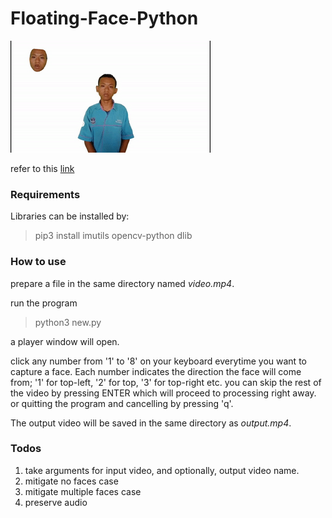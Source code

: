 # Floating-Face-Python

![](https://github.com/zigpot/Floating-Face-Python/blob/main/kocak.gif)

refer to this [link](https://zigpot.wordpress.com/2021/09/23/hello-and-making-floating-face-effect/)

### Requirements

Libraries can be installed by:

> pip3 install imutils opencv-python dlib

### How to use

prepare a file in the same directory named _video.mp4_.

run the program

> python3 new.py

a player window will open.

click any number from '1' to '8' on your keyboard everytime you want to capture a face. Each number indicates the direction the face will come from; '1' for top-left, '2' for top, '3' for top-right etc. you can skip the rest of the video by pressing ENTER which will proceed to processing right away. or quitting the program and cancelling by pressing 'q'.

The output video will be saved in the same directory as _output.mp4_.

### Todos

1. take arguments for input video, and optionally, output video name.
2. mitigate no faces case
3. mitigate multiple faces case
4. preserve audio
